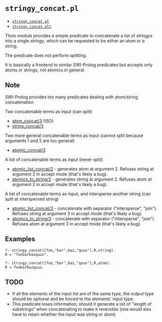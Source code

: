 # `stringy_concat.pl`

- [`stringy_concat.pl`](stringy_concat.pl)
- [`stringy_concat.plt`](stringy_concat.plt)

Thois module provides a simple predicate to concatenate a list of _stringys_
into a single _stringy_, which can be requested to be either an atom or a string.

The predicate does not perform splitting.

It is basically a frontend to similar SWI-Prolog predicates but accepts only atoms or strings, not atomics in general.

## Note

SWI-Prolog provides too many predicates dealing with atom/string concatenation

Two concatenable terms as input (can split)

- [atom_concat/3](https://eu.swi-prolog.org/pldoc/man?predicate=atom_concat/3) (ISO)
- [string_concat/3](https://eu.swi-prolog.org/pldoc/man?predicate=string_concat/3)

Two more general concatenable terms as input (cannot split because arguments 1 and 2 are too general)

- [atomic_concat/3](https://eu.swi-prolog.org/pldoc/man?predicate=atomic_concat/3)

A list of concatenable terms as input (never split)

- [atomic_list_concat/2](https://eu.swi-prolog.org/pldoc/man?predicate=atomic_list_concat/2) - generates atom at argument 2. Refuses string at argument 2 in accept mode (that's likely a bug).
- [atomics_to_string/2](https://eu.swi-prolog.org/pldoc/man?predicate=atomics_to_string/2) - generates string at argument 2. Refuses atom at argument 2 in accept mode (that's likely a bug).

A list of concatenable terms as input, and intersperse another string (can split at interspersed string)

- [atomic_list_concat/3](https://eu.swi-prolog.org/pldoc/man?predicate=atomic_list_concat/3) - concatenate with separator ("intersperse", "join"). Refuses string at argument 3 in accept mode (that's likely a bug).
- [atomics_to_string/3](https://eu.swi-prolog.org/pldoc/man?predicate=atomics_to_string/3) - concatenate with separator ("intersperse", "join"). Refuses atom at argument 3 in accept mode (that's likely a bug).

## Examples

```
?- stringy_concat([foo,"bar",baz,"quux"],R,string).
R = "foobarbazquux".

?- stringy_concat([foo,"bar",baz,"quux"],R,atom).
R = foobarbazquux.
```

## TODO

- If all the elements of the input list are of the same type, the output type should be optional and be forced to the elements' input type.
- This predicate loses information; should it generate a list of "length of substrings" when concatenating to make it reversible (one would also have to retain whether the input was string or atom)

